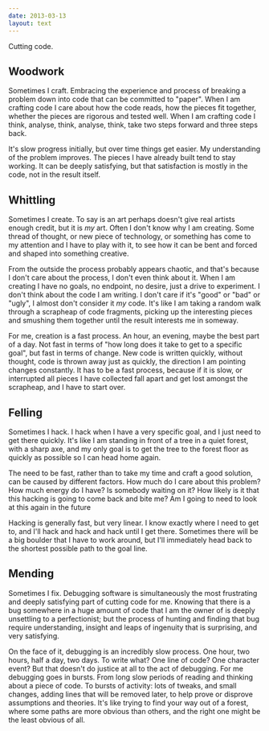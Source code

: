 ```yaml
---
date: 2013-03-13
layout: text
---
```


Cutting code.

## Woodwork
Sometimes I craft. Embracing the experience and process of breaking a problem down into code that can be committed to "paper". When I am crafting code I care about how the code reads, how the pieces fit together, whether the pieces are rigorous and tested well. When I am crafting code I think, analyse, think, analyse, think, take two steps forward and three steps back. 

It's slow progress initially, but over time things get easier. My understanding of the problem improves. The pieces I have already built tend to stay working. It can be deeply satisfying, but that satisfaction is mostly in the code, not in the result itself.


## Whittling
Sometimes I create. To say is an art perhaps doesn't give real artists enough credit, but it is _my_ art. Often I don't know why I am creating. Some thread of thought, or new piece of technology, or something has come to my attention and I have to play with it, to see how it can be bent and forced and shaped into something creative. 

From the outside the process probably appears chaotic, and that's because I don't care about the process, I don't even think about it. When I am creating I have no goals, no endpoint, no desire, just a drive to experiment. I don't think about the code I am writing. I don't care if it's "good" or "bad" or "ugly", I almost don't consider it _my_ code. It's like I am taking a random walk through a scrapheap of code fragments, picking up the interesting pieces and smushing them together until the result interests me in someway.

For me, creation is a fast process. An hour, an evening, maybe the best part of a day. Not fast in terms of "how long does it take to get to a specific goal", but fast in terms of change. New code is written quickly, without thought, code is thrown away just as quickly, the direction I am pointing changes constantly. It has to be a fast process, because if it is slow, or interrupted all pieces I have collected fall apart and get lost amongst the scrapheap, and I have to start over.


## Felling
Sometimes I hack. I hack when I have a very specific goal, and I just need to get there quickly. It's like I am standing in front of a tree in a quiet forest, with a sharp axe, and my only goal is to get the tree to the forest floor as quickly as possible so I can head home again.

The need to be fast, rather than to take my time and craft a good solution, can be caused by different factors. How much do I care about this problem? How much energy do I have? Is somebody waiting on it? How likely is it that this hacking is going to come back and bite me? Am I going to need to look at this again in the future

Hacking is generally fast, but very linear. I know exactly where I need to get to, and I'll hack and hack and hack until I get there. Sometimes there will be a big boulder that I have to work around, but I'll immediately head back to the shortest possible path to the goal line.


## Mending
Sometimes I fix. Debugging software is simultaneously the most frustrating and deeply satisfying part of cutting code for me. Knowing that there is a bug somewhere in a huge amount of code that I am the owner of is deeply unsettling to a perfectionist; but the process of hunting and finding that bug require understanding, insight and leaps of ingenuity that is surprising, and very satisfying.

On the face of it, debugging is an incredibly slow process. One hour, two hours, half a day, two days. To write what? One line of code? One character event? But that doesn't do justice at all to the act of debugging. For me debugging goes in bursts. From long slow periods of reading and thinking about a piece of code. To bursts of activity: lots of tweaks, and small changes, adding lines that will be removed later, to help prove or disprove assumptions and theories. It's like trying to find your way out of a forest, where some paths are more obvious than others, and the right one might be the least obvious of all.


